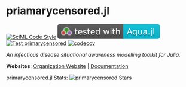 # priamarycensored.jl

[![SciML Code Style](https://img.shields.io/static/v1?label=code%20style&message=SciML&color=9558b2&labelColor=389826)](https://github.com/SciML/SciMLStyle)
![Aqua QA](https://raw.githubusercontent.com/JuliaTesting/Aqua.jl/master/badge.svg)
[![Test primarycensored](https://github.com/epinowcast/primarycensored.jl/actions/workflows/test-primarycensored.yaml/badge.svg)](https://github.com/epinowcast/primarycensored.jl/actions/workflows/test-primarycensored.yaml)
[![codecov](https://codecov.io/gh/epinowcast/primarycensored.jl/graph/badge.svg?token=IX4GIA8F0H)](https://codecov.io/gh/epinowcast/primarycensored.jl)

*An infectious disease situational awareness modelling toolkit for Julia.*

**Websites**: [Organization Website](https://www.epinowcast.org/) | [Documentation](https://www.primarycensored.epinowcast.org/)

primarycensored.jl Stats: ![primarycensored Stars](https://img.shields.io/github/stars/epinowcast/primarycensored.jl?style=social)

